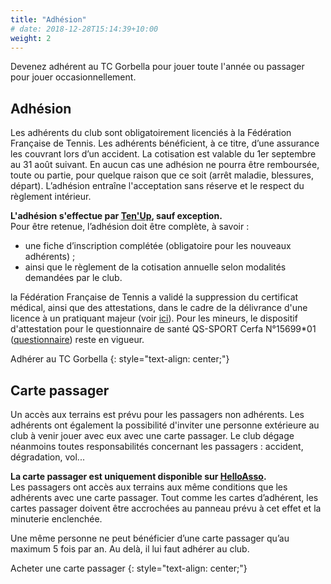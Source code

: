 ```yaml
---
title: "Adhésion"
# date: 2018-12-28T15:14:39+10:00
weight: 2
---
```


Devenez adhérent au TC Gorbella pour jouer toute l'année ou passager pour jouer occasionnellement.
<!--more-->


## Adhésion

Les adhérents du club sont obligatoirement licenciés à la Fédération Française de Tennis.
Les adhérents bénéficient, à ce titre, d’une assurance les couvrant lors d’un accident.
La cotisation est valable du 1er septembre au 31 août suivant.
En aucun cas une adhésion ne pourra être remboursée, toute ou partie, pour quelque raison que ce soit (arrêt maladie, blessures, départ).
L’adhésion entraîne l'acceptation sans réserve et le respect du règlement intérieur.

**L'adhésion s'effectue par [Ten'Up](https://tenup.fft.fr/club/62060274/offres), sauf exception.**\
Pour être retenue, l’adhésion doit être complète, à savoir :
- une fiche d’inscription complétée (obligatoire pour les nouveaux adhérents) ;
- ainsi que le règlement de la cotisation annuelle selon modalités demandées par le club.

la Fédération Française de Tennis a validé la suppression du certificat médical, ainsi que des attestations, dans le cadre de la délivrance d'une licence à un pratiquant majeur (voir [ici](https://www.fft.fr/actualites/licences-2024-les-principaux-changements-0)).
Pour les mineurs, le dispositif d'attestation pour le questionnaire de santé QS-SPORT Cerfa N°15699*01 ([questionnaire](/assets/adhesion/attestation-ou-certificat-medical.pdf)) reste en vigueur.

<a class="button button-primary" style="text-decoration: none; text-align: center" href="https://tenup.fft.fr/club/62060274/offres">Adhérer au TC Gorbella</a>
{: style="text-align: center;"}

## Carte passager

Un accès aux terrains est prévu pour les passagers non adhérents.
Les adhérents ont également la possibilité d'inviter une personne extérieure au club à venir jouer avec eux avec une carte passager.
Le club dégage néanmoins toutes responsabilités concernant les passagers : accident, dégradation, vol...

**La carte passager est uniquement disponible sur [HelloAsso](https://www.helloasso.com/associations/tennis-club-gorbella/boutiques/carte-passager).**\
Les passagers ont accès aux terrains aux même conditions que les adhérents avec une carte passager.
Tout comme les cartes d’adhérent, les cartes passager doivent être accrochées au panneau prévu  à cet effet et la minuterie enclenchée.

Une même personne ne peut bénéficier d’une carte passager qu’au maximum 5 fois par an.
Au delà, il lui faut adhérer au club.

<a class="button button-primary" style="text-decoration: none; text-align: center" href="https://www.helloasso.com/associations/tennis-club-gorbella/boutiques/carte-passager">Acheter une carte passager</a>
{: style="text-align: center;"}
